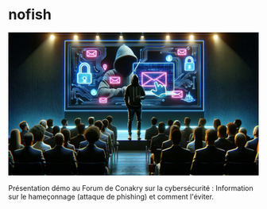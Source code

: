 # nofish

![Couverture nofish : phishing attack](images/nofishCoverImage.png)

Présentation démo au Forum de Conakry sur la cybersécurité : Information sur le hameçonnage (attaque de phishing) et comment l'éviter.
